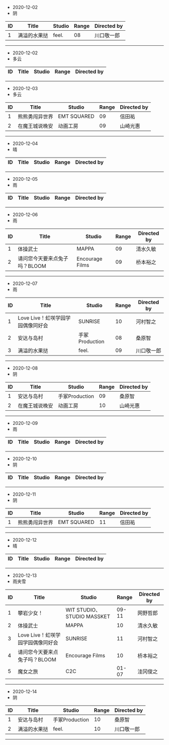 - 2020-12-02
- 阴

ID|Title|Studio|Range|Directed by
---|---|---|---|---
1|满溢的水果挞|feel.|08|川口敬一郎

> 
---
- 2020-12-02
- 多云

ID|Title|Studio|Range|Directed by
---|---|---|---|---

> 
---
- 2020-12-03
- 多云

ID|Title|Studio|Range|Directed by
---|---|---|---|---
1|熊熊勇闯异世界|EMT SQUARED|09|信田祐
2|在魔王城说晚安|动画工房|09|山崎光惠

> 
---
- 2020-12-04
- 晴

ID|Title|Studio|Range|Directed by
---|---|---|---|---

> 
---
- 2020-12-05
- 雨

ID|Title|Studio|Range|Directed by
---|---|---|---|---

> 
---
- 2020-12-06
- 雨

ID|Title|Studio|Range|Directed by
---|---|---|---|---
1|体操武士|MAPPA|09|清水久敏
2|请问您今天要来点兔子吗？BLOOM|Encourage Films|09|桥本裕之

> 
---
- 2020-12-07
- 雨

ID|Title|Studio|Range|Directed by
---|---|---|---|---
1|Love Live！虹咲学园学园偶像同好会|SUNRISE|10|河村智之
2|安达与岛村|手冢Production|08|桑原智
3|满溢的水果挞|feel.|09|川口敬一郎

> 
---
- 2020-12-08
- 阴

ID|Title|Studio|Range|Directed by
---|---|---|---|---
1|安达与岛村|手冢Production|09|桑原智
2|在魔王城说晚安|动画工房|10|山崎光惠

> 
---
- 2020-12-09
- 雨

ID|Title|Studio|Range|Directed by
---|---|---|---|---


> 
---
- 2020-12-10
- 阴

ID|Title|Studio|Range|Directed by
---|---|---|---|---

> 
---
- 2020-12-11
- 阴

ID|Title|Studio|Range|Directed by
---|---|---|---|---
1|熊熊勇闯异世界|EMT SQUARED|11|信田祐

> 
---
- 2020-12-12
- 晴

ID|Title|Studio|Range|Directed by
---|---|---|---|---

> 
---
- 2020-12-13
- 雨夹雪

ID|Title|Studio|Range|Directed by
---|---|---|---|---
1|攀岩少女！|WIT STUDIO、STUDIO MASSKET|09-11|网野哲郎
2|体操武士|MAPPA|10|清水久敏
3|Love Live！虹咲学园学园偶像同好会|SUNRISE|11|河村智之
4|请问您今天要来点兔子吗？BLOOM|Encourage Films|10|桥本裕之
5|魔女之旅|C2C|01-07|洼冈俊之

> 
---
- 2020-12-14
- 阴

ID|Title|Studio|Range|Directed by
---|---|---|---|---
1|安达与岛村|手冢Production|10|桑原智
2|满溢的水果挞|feel.|10|川口敬一郎

> 
---
